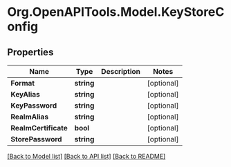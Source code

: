 # Org.OpenAPITools.Model.KeyStoreConfig

## Properties

Name | Type | Description | Notes
------------ | ------------- | ------------- | -------------
**Format** | **string** |  | [optional] 
**KeyAlias** | **string** |  | [optional] 
**KeyPassword** | **string** |  | [optional] 
**RealmAlias** | **string** |  | [optional] 
**RealmCertificate** | **bool** |  | [optional] 
**StorePassword** | **string** |  | [optional] 

[[Back to Model list]](../README.md#documentation-for-models) [[Back to API list]](../README.md#documentation-for-api-endpoints) [[Back to README]](../README.md)

